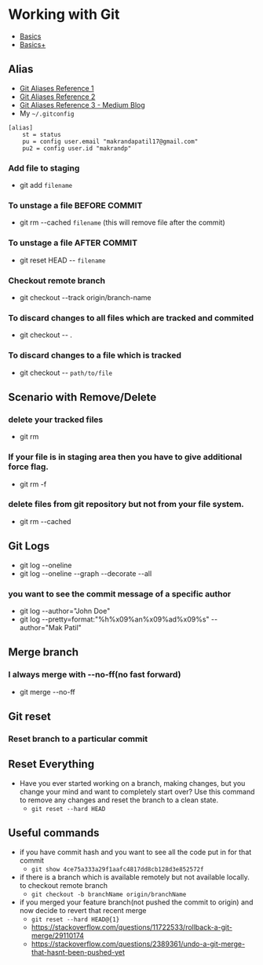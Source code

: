 # Working with Git

- [Basics](https://medium.com/@stevenpcurtis.sc/learning-the-essential-git-commands-d1adf4537e66)
- [Basics+](https://medium.com/datadriveninvestor/git-for-beginner-f438adfc3599)

## Alias
- [Git Aliases Reference 1](https://git-scm.com/book/en/v2/Git-Basics-Git-Aliases)
- [Git Aliases Reference 2](https://mijingo.com/blog/how-to-create-git-aliases)
- [Git Aliases Reference 3 - Medium Blog](https://koukia.ca/personalizing-git-aliasing-commands-4dda73b54081)
- My `~/.gitconfig`
```$xslt
[alias]
	st = status
	pu = config user.email "makrandapatil17@gmail.com"
	pu2 = config user.id "makrandp"
```

### Add file to staging 
- git add `filename`
### To unstage a file BEFORE COMMIT
- git rm --cached `filename` (this will remove file after the commit)
### To unstage a file AFTER COMMIT
- git reset HEAD -- `filename`

### Checkout remote branch
- git checkout --track origin/branch-name

### To discard changes to all files which are tracked and commited
- git checkout -- .
### To discard changes to a file which is tracked 
- git checkout -- `path/to/file`

## Scenario with Remove/Delete
### delete your tracked files
- git rm <file-path>
### If your file is in staging area then you have to give additional force flag.
- git rm <file-path> -f
###  delete files from git repository but not from your file system.
- git rm --cached <file-path>

## Git Logs
- git log --oneline
- git log --oneline --graph --decorate --all
### you want to see the commit message of a specific author
- git log --author="John Doe"
- git log --pretty=format:"%h%x09%an%x09%ad%x09%s" --author="Mak Patil"

## Merge branch
### I always merge with --no-ff(no fast forward)
- git merge --no-ff <branch-name-to-merge> 

## Git reset
### Reset branch to a particular commit

## Reset Everything
- Have you ever started working on a branch, making changes, but you change your mind and want to completely start over? Use this command to remove any changes and reset the branch to a clean state.
	- `git reset --hard HEAD`

## Useful commands
- if you have commit hash and you want to see all the code put in for that commit
	- `git show 4ce75a333a29f1aafc4817dd8cb128d3e852572f`
- if there is a branch which is available remotely but not available locally. to checkout remote branch
	- `git checkout -b branchName origin/branchName`
- if you merged your feature branch(not pushed the commit to origin) and now decide to revert that recent merge 
	- `git reset --hard HEAD@{1}`
	- https://stackoverflow.com/questions/11722533/rollback-a-git-merge/29110174
	- https://stackoverflow.com/questions/2389361/undo-a-git-merge-that-hasnt-been-pushed-yet
